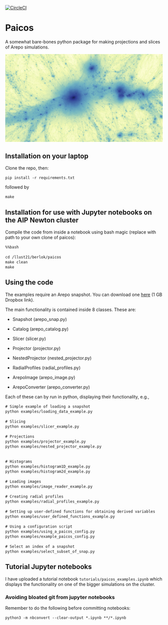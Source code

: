 [![CircleCI](https://dl.circleci.com/status-badge/img/gh/tberlok/paicos/tree/main.svg?style=svg&circle-token=dbdb37aa907d919a167a8ef5ccf197c0d358c300)](https://dl.circleci.com/status-badge/redirect/gh/tberlok/paicos/tree/main)

# Paicos

A somewhat bare-bones python package for making projections and slices of
Arepo simulations.

<img src="images/Z24_snap130_wide_projection_notnested.jpg" width="auto">


## Installation on your laptop

Clone the repo, then:

```
pip install -r requirements.txt
```
followed by
```
make
```

## Installation for use with Jupyter notebooks on the AIP Newton cluster

Compile the code from inside a notebook using bash magic (replace with
path to your own clone of paicos):

```
%%bash

cd /llust21/berlok/paicos
make clean
make
```

## Using the code

The examples require an Arepo snapshot. You can download one [here](https://www.dropbox.com/sh/xdmqpc72jprtfs7/AADTmM12Zqc4K5--R5OTb4oCa?dl=0) (1 GB Dropbox link).

The main functionality is contained inside 8 classes. These are:

- Snapshot (arepo_snap.py)

- Catalog (arepo_catalog.py)

- Slicer (slicer.py)

- Projector (projector.py)

- NestedProjector (nested_projector.py)

- RadialProfiles (radial_profiles.py)

- ArepoImage (arepo_image.py)

- ArepoConverter (arepo_converter.py)

Each of these can by run in python, displaying their functionality, e.g.,

```
# Simple example of loading a snapshot
python examples/loading_data_example.py

# Slicing
python examples/slicer_example.py

# Projections
python examples/projector_example.py
python examples/nested_projector_example.py


# Histograms
python examples/histogram1D_example.py
python examples/histogram2d_example.py

# Loading images
python examples/image_reader_example.py

# Creating radial profiles
python examples/radial_profiles_example.py

# Setting up user-defined functions for obtaining derived variables
python examples/user_defined_functions_example.py

# Using a configuration script
python examples/using_a_paicos_config.py
python examples/example_paicos_config.py

# Select an index of a snapshot
python examples/select_subset_of_snap.py
```

## Tutorial Jupyter notebooks

I have uploaded a tutorial notebook `tutorials/paicos_examples.ipynb` which
displays the functionality on one of the bigger simulations on the cluster.

### Avoiding bloated git from jupyter notebooks

Remember to do the following before committing notebooks:
```
python3 -m nbconvert --clear-output *.ipynb **/*.ipynb
```


